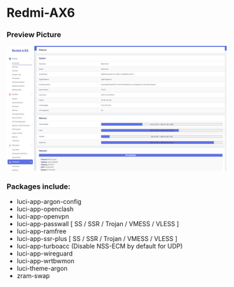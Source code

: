 # Redmi-AX6

### Preview Picture
![preview](Picture.JPG)

### Packages include:
- luci-app-argon-config
- luci-app-openclash
- luci-app-openvpn
- luci-app-passwall [ SS / SSR / Trojan / VMESS / VLESS ]
- luci-app-ramfree
- luci-app-ssr-plus [ SS / SSR / Trojan / VMESS / VLESS ]
- luci-app-turboacc (Disable NSS-ECM by default for UDP)
- luci-app-wireguard
- luci-app-wrtbwmon
- luci-theme-argon
- zram-swap